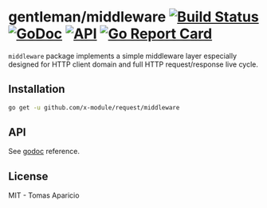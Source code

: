 # gentleman/middleware [![Build Status](https://travis-ci.org/h2non/gentleman.png)](https://travis-ci.org/h2non/gentleman) [![GoDoc](https://godoc.org/github.com/h2non/gentleman/middleware?status.svg)](https://godoc.org/github.com/h2non/gentleman/middleware) [![API](https://img.shields.io/badge/status-stable-green.svg?style=flat)](https://godoc.org/github.com/h2non/gentleman/middleware) [![Go Report Card](https://goreportcard.com/badge/github.com/h2non/gentleman/middleware)](https://goreportcard.com/report/github.com/h2non/gentleman/middleware)

`middleware` package implements a simple middleware layer especially designed for HTTP client domain and full HTTP request/response live cycle.

## Installation

```bash
go get -u github.com/x-module/request/middleware
```

## API

See [godoc](https://godoc.org/github.com/h2non/gentleman/middleware) reference.

## License

MIT - Tomas Aparicio
